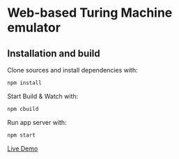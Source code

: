 # Web-based Turing Machine emulator

## Installation and build

Clone sources and install dependencies with:

```cmd
npm install
```

Start Build & Watch with:

```cmd
npm cbuild
```

Run app server with:

```cmd
npm start
```

[Live Demo](https://devincube.github.io/turing-machine-web/)

